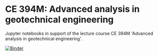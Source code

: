 # CE 394M: Advanced analysis in geotechnical engineering

Jupyter notebooks in support of the lecture course CE 394M 'Advanced analysis in geotechnical engineering'.

[![Binder](https://mybinder.org/badge_logo.svg)](https://mybinder.org/v2/gh/kks32-courses/ce394m-notebooks/master)
